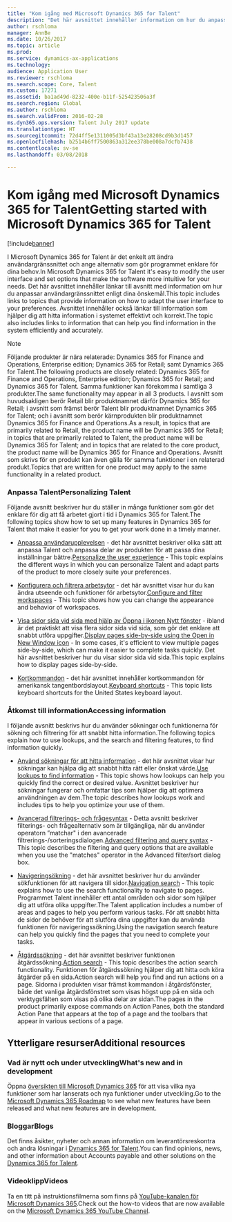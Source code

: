 ```yaml
---
title: "Kom igång med Microsoft Dynamics 365 for Talent"
description: "Det här avsnittet innehåller information om hur du anpassar dina inställningar för användargränssnittet som ansluter till hjälpresurser som är tillgängliga i produkten och på webbplatsen docs.microsoft.com."
author: rschloma
manager: AnnBe
ms.date: 10/26/2017
ms.topic: article
ms.prod: 
ms.service: dynamics-ax-applications
ms.technology: 
audience: Application User
ms.reviewer: rschloma
ms.search.scope: Core, Talent
ms.custom: 17271
ms.assetid: ba1ad49d-8232-400e-b11f-525423506a3f
ms.search.region: Global
ms.author: rschloma
ms.search.validFrom: 2016-02-28
ms.dyn365.ops.version: Talent July 2017 update
ms.translationtype: HT
ms.sourcegitcommit: 72d4ff5e1311005d3bf43a13e28208cd9b3d1457
ms.openlocfilehash: b2514b6ff7500863a312ee378be008a7dcfb7438
ms.contentlocale: sv-se
ms.lasthandoff: 03/08/2018

---
```

# <a name="getting-started-with-microsoft-dynamics-365-for-talent"></a><span data-ttu-id="03722-103">Kom igång med Microsoft Dynamics 365 for Talent</span><span class="sxs-lookup"><span data-stu-id="03722-103">Getting started with Microsoft Dynamics 365 for Talent</span></span>

[!include[banner](includes/banner.md)]

<span data-ttu-id="03722-104">I Microsoft Dynamics 365 for Talent är det enkelt att ändra användargränssnittet och ange alternativ som gör programmet enklare för dina behov.</span><span class="sxs-lookup"><span data-stu-id="03722-104">In Microsoft Dynamics 365 for Talent it's easy to modify the user interface and set options that make the software more intuitive for your needs.</span></span> <span data-ttu-id="03722-105">Det här avsnittet innehåller länkar till avsnitt med information om hur du anpassar användargränssnittet enligt dina önskemål.</span><span class="sxs-lookup"><span data-stu-id="03722-105">This topic includes links to topics that provide information on how to adapt the user interface to your preferences.</span></span> <span data-ttu-id="03722-106">Avsnittet innehåller också länkar till information som hjälper dig att hitta information i systemet effektivt och korrekt.</span><span class="sxs-lookup"><span data-stu-id="03722-106">The topic also includes links to information that can help you find information in the system efficiently and accurately.</span></span> 

> [!NOTE] 
> <span data-ttu-id="03722-107">Följande produkter är nära relaterade: Dynamics 365 for Finance and Operations, Enterprise edition; Dynamics 365 for Retail; samt Dynamics 365 for Talent.</span><span class="sxs-lookup"><span data-stu-id="03722-107">The following products are closely related: Dynamics 365 for Finance and Operations, Enterprise edition; Dynamics 365 for Retail; and Dynamics 365 for Talent.</span></span> <span data-ttu-id="03722-108">Samma funktioner kan förekomma i samtliga 3 produkter.</span><span class="sxs-lookup"><span data-stu-id="03722-108">The same functionality may appear in all 3 products.</span></span> <span data-ttu-id="03722-109">I avsnitt som huvudsakligen berör Retail blir produktnamnet därför Dynamics 365 for Retail; i avsnitt som främst berör Talent blir produktnamnet Dynamics 365 for Talent; och i avsnitt som berör kärnprodukten blir produktnamnet Dynamics 365 for Finance and Operations.</span><span class="sxs-lookup"><span data-stu-id="03722-109">As a result, in topics that are primarily related to Retail, the product name will be Dynamics 365 for Retail; in topics that are primarily related to Talent, the product name will be Dynamics 365 for Talent; and in topics that are related to the core product, the product name will be Dynamics 365 for Finance and Operations.</span></span> <span data-ttu-id="03722-110">Avsnitt som skrivs för en produkt kan även gälla för samma funktioner i en relaterad produkt.</span><span class="sxs-lookup"><span data-stu-id="03722-110">Topics that are written for one product may apply to the same functionality in a related product.</span></span>

### <a name="personalizing-talent"></a><span data-ttu-id="03722-111">Anpassa Talent</span><span class="sxs-lookup"><span data-stu-id="03722-111">Personalizing Talent</span></span> 
<span data-ttu-id="03722-112">Följande avsnitt beskriver hur du ställer in många funktioner som gör det enklare för dig att få arbetet gjort i tid i Dynamics 365 for Talent.</span><span class="sxs-lookup"><span data-stu-id="03722-112">The following topics show how to set up many features in Dynamics 365 for Talent that make it easier for you to get your work done in a timely manner.</span></span> 

-   <span data-ttu-id="03722-113">[Anpassa användarupplevelsen](../fin-and-ops/get-started/personalize-user-experience.md) - det här avsnittet beskriver olika sätt att anpassa Talent och anpassa delar av produkten för att passa dina inställningar bättre.</span><span class="sxs-lookup"><span data-stu-id="03722-113">[Personalize the user experience](../fin-and-ops/get-started/personalize-user-experience.md) - This topic explains the different ways in which you can personalize Talent and adapt parts of the product to more closely suite your preferences.</span></span>

-   <span data-ttu-id="03722-114">[Konfigurera och filtrera arbetsytor](../fin-and-ops/get-started/configure-filter-workspaces.md) - det här avsnittet visar hur du kan ändra utseende och funktioner för arbetsytor.</span><span class="sxs-lookup"><span data-stu-id="03722-114">[Configure and filter workspaces](../fin-and-ops/get-started/configure-filter-workspaces.md) - This topic shows how you can change the appearance and behavior of workspaces.</span></span>

-   <span data-ttu-id="03722-115">[Visa sidor sida vid sida med hjälp av Öppna i ikonen Nytt fönster](../fin-and-ops/get-started/display-pages-side-by-side.md) - ibland är det praktiskt att visa flera sidor sida vid sida, som gör det enklare att snabbt utföra uppgifter.</span><span class="sxs-lookup"><span data-stu-id="03722-115">[Display pages side-by-side using the Open in New Window icon](../fin-and-ops/get-started/display-pages-side-by-side.md) - In some cases, it's efficient to view multiple pages side-by-side, which can make it easier to complete tasks quickly.</span></span> <span data-ttu-id="03722-116">Det här avsnittet beskriver hur du visar sidor sida vid sida.</span><span class="sxs-lookup"><span data-stu-id="03722-116">This topic explains how to display pages side-by-side.</span></span> 

-   <span data-ttu-id="03722-117">[Kortkommandon](../fin-and-ops/get-started/shortcut-keys.md) - det här avsnittet innehåller kortkommandon för amerikansk tangentbordslayout.</span><span class="sxs-lookup"><span data-stu-id="03722-117">[Keyboard shortcuts](../fin-and-ops/get-started/shortcut-keys.md) - This topic lists keyboard shortcuts for the United States keyboard layout.</span></span> 

### <a name="accessing-information"></a><span data-ttu-id="03722-118">Åtkomst till information</span><span class="sxs-lookup"><span data-stu-id="03722-118">Accessing information</span></span>
<span data-ttu-id="03722-119">I följande avsnitt beskrivs hur du använder sökningar och funktionerna för sökning och filtrering för att snabbt hitta information.</span><span class="sxs-lookup"><span data-stu-id="03722-119">The following topics explain how to use lookups, and the search and filtering features, to find information quickly.</span></span> 

-   <span data-ttu-id="03722-120">[Använd sökningar för att hitta information](../fin-and-ops/get-started/use-lookups-to-find-information.md) - det här avsnittet visar hur sökningar kan hjälpa dig att snabbt hitta rätt eller önskat värde.</span><span class="sxs-lookup"><span data-stu-id="03722-120">[Use lookups to find information](../fin-and-ops/get-started/use-lookups-to-find-information.md) - This topic shows how lookups can help you quickly find the correct or desired value.</span></span> <span data-ttu-id="03722-121">Avsnittet beskriver hur sökningar fungerar och omfattar tips som hjälper dig att optimera användningen av dem.</span><span class="sxs-lookup"><span data-stu-id="03722-121">The topic describes how lookups work and includes tips to help you optimize your use of them.</span></span>

-   <span data-ttu-id="03722-122">[Avancerad filtrerings- och frågesyntax](../fin-and-ops/get-started/advanced-filtering-query-options.md) - Detta avsnitt beskriver filterings- och frågealternativ som är tillgängliga, när du använder operatorn ”matchar" i den avancerade filtrerings-/sorteringsdialogen.</span><span class="sxs-lookup"><span data-stu-id="03722-122">[Advanced filtering and query syntax](../fin-and-ops/get-started/advanced-filtering-query-options.md) - This topic describes the filtering and query options that are available when you use the "matches" operator in the Advanced filter/sort dialog box.</span></span>

-   <span data-ttu-id="03722-123">[Navigeringsökning](../fin-and-ops/get-started/navigation-search.md) - det här avsnittet beskriver hur du använder sökfunktionen för att navigera till sidor.</span><span class="sxs-lookup"><span data-stu-id="03722-123">[Navigation search](../fin-and-ops/get-started/navigation-search.md) - This topic explains how to use the search functionality to navigate to pages.</span></span> <span data-ttu-id="03722-124">Programmet Talent innehåller ett antal områden och sidor som hjälper dig att utföra olika uppgifter.</span><span class="sxs-lookup"><span data-stu-id="03722-124">The Talent application includes a number of areas and pages to help you perform various tasks.</span></span> <span data-ttu-id="03722-125">För att snabbt hitta de sidor de behöver för att slutföra dina uppgifter kan du använda funktionen för navigeringssökning.</span><span class="sxs-lookup"><span data-stu-id="03722-125">Using the navigation search feature can help you quickly find the pages that you need to complete your tasks.</span></span> 

-   <span data-ttu-id="03722-126">[Åtgärdssökning](../fin-and-ops/get-started/action-search.md) - det här avsnittet beskriver funktionen åtgärdssökning.</span><span class="sxs-lookup"><span data-stu-id="03722-126">[Action search](../fin-and-ops/get-started/action-search.md) - This topic describes the action search functionality.</span></span> <span data-ttu-id="03722-127">Funktionen för åtgärdssökning hjälper dig att hitta och köra åtgärder på en sida.</span><span class="sxs-lookup"><span data-stu-id="03722-127">Action search will help you find and run actions on a page.</span></span> <span data-ttu-id="03722-128">Sidorna i produkten visar främst kommandon i åtgärdsfönster, både det vanliga åtgärdsfönstret som visas högst upp på en sida och verktygsfälten som visas på olika delar av sidan.</span><span class="sxs-lookup"><span data-stu-id="03722-128">The pages in the product primarily expose commands on Action Panes, both the standard Action Pane that appears at the top of a page and the toolbars that appear in various sections of a page.</span></span>

## <a name="additional-resources"></a><span data-ttu-id="03722-129">Ytterligare resurser</span><span class="sxs-lookup"><span data-stu-id="03722-129">Additional resources</span></span>

### <a name="whats-new-and-in-development"></a><span data-ttu-id="03722-130">Vad är nytt och under utveckling</span><span class="sxs-lookup"><span data-stu-id="03722-130">What's new and in development</span></span>
<span data-ttu-id="03722-131">Öppna [översikten till Microsoft Dynamics 365](https://roadmap.dynamics.com/#application=c6ae025f-e42a-e711-810d-3863bb363e80) för att visa vilka nya funktioner som har lanserats och nya funktioner under utveckling.</span><span class="sxs-lookup"><span data-stu-id="03722-131">Go to the [Microsoft Dynamics 365 Roadmap](https://roadmap.dynamics.com/#application=c6ae025f-e42a-e711-810d-3863bb363e80) to see what new features have been released and what new features are in development.</span></span>

### <a name="blogs"></a><span data-ttu-id="03722-132">Bloggar</span><span class="sxs-lookup"><span data-stu-id="03722-132">Blogs</span></span>
<span data-ttu-id="03722-133">Det finns åsikter, nyheter och annan information om leverantörsreskontra och andra lösningar i [Dynamics 365 for Talent](https://community.dynamics.com/enterprise/b/dynamics365fortalent).</span><span class="sxs-lookup"><span data-stu-id="03722-133">You can find opinions, news, and other information about Accounts payable and other solutions on the [Dynamics 365 for Talent](https://community.dynamics.com/enterprise/b/dynamics365fortalent).</span></span> 

### <a name="videos"></a><span data-ttu-id="03722-134">Videoklipp</span><span class="sxs-lookup"><span data-stu-id="03722-134">Videos</span></span>
<span data-ttu-id="03722-135">Ta en titt på instruktionsfilmerna som finns på [YouTube-kanalen för Microsoft Dynamics 365](https://www.youtube.com/channel/UCJGCg4rB3QSs8y_1FquelBQ).</span><span class="sxs-lookup"><span data-stu-id="03722-135">Check out the how-to videos that are now available on the [Microsoft Dynamics 365 YouTube Channel](https://www.youtube.com/channel/UCJGCg4rB3QSs8y_1FquelBQ).</span></span>


